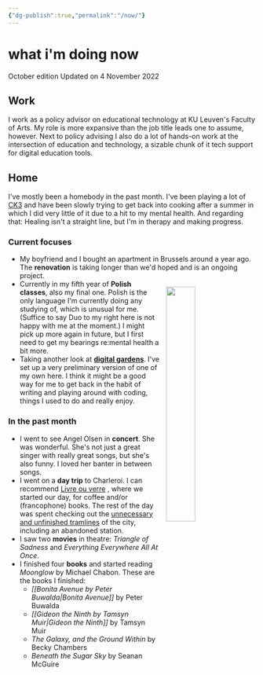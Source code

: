 ```yaml
---
{"dg-publish":true,"permalink":"/now/"}
---
```


# what i'm doing now
October edition
Updated on 4 November 2022

## Work
I work as a policy advisor on educational technology at KU Leuven's Faculty of Arts. My role is more expansive than the job title leads one to assume, however. Next to policy advising I also do a lot of hands-on work at the intersection of education and technology, a sizable chunk of it  tech support for digital education tools.

## Home
I've mostly been a homebody in the past month. I've been playing a lot of [CK3](https://en.wikipedia.org/wiki/Crusader_Kings_III) and have been slowly trying to get back into cooking after a summer in which I did very little of it due to a hit to my mental health. And regarding that: Healing isn't a straight line, but I'm in therapy and making progress.

### Current focuses
- My boyfriend and I bought an apartment in Brussels around a year ago. The **renovation** is taking longer than we'd hoped and is an ongoing project.
- <img src="https://evc60.pcloud.com/dpZNE5ffLZOyBkpjZ5bL7Z7ZMURWc7ZNVZZzN0ZZ21jqS6gY29FwsRaVtJbJmYdIn17y/duo_bw.jpg" width="35%" style="float: right; padding: 1em;"/>Currently in my fifth year of **Polish classes**, also my final one. Polish is the only language I'm currently doing any studying of, which is unusual for me. (Suffice to say Duo to my right here is not happy with me at the moment.) I might pick up more again in future, but I first need to get my bearings re:mental health a bit more.
- Taking another look at [**digital gardens**](https://cagrimmett.com/notes/2020/11/08/what-are-digital-gardens/). I've set up a very preliminary version of one of my own here. I think it might be a good way for me to get back in the habit of writing and playing around with coding, things I used to do and really enjoy.

### In the past month
- I went to see Angel Olsen in **concert**. She was wonderful. She's not just a great singer with really great songs, but she's also funny. I loved her banter in between songs.
- I went on a **day trip** to Charleroi. I can recommend [Livre ou verre](https://livreouverre.be/) , where we started our day, for coffee and/or (francophone) books. The rest of the day was spent checking out the [unnecessary and unfinished tramlines](https://en.wikipedia.org/wiki/Charleroi_Metro) of the city, including an abandoned station.
- I saw two **movies** in theatre: *Triangle of Sadness* and *Everything Everywhere All At Once*.
- I finished four **books** and started reading *Moonglow* by Michael Chabon. These are the books I finished:
	- *[[Bonita Avenue by Peter Buwalda\|Bonita Avenue]]* by Peter Buwalda
	- *[[Gideon the Ninth by Tamsyn Muir\|Gideon the Ninth]]* by Tamsyn Muir
	- *The Galaxy, and the Ground Within* by Becky Chambers
	- *Beneath the Sugar Sky* by Seanan McGuire